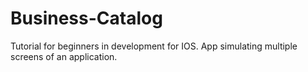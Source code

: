 # Business-Catalog

Tutorial for beginners in development for IOS.
App simulating multiple screens of an application.
